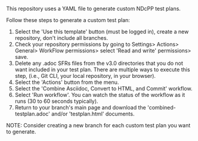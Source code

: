 This repository uses a YAML file to generate custom NDcPP test plans.

Follow these steps to generate a custom test plan:

1. Select the 'Use this template' button (must be logged in), create a new repository, don't include all branches.
2. Check your repository permissions by going to Settings> Actions> General> WorkFlow permissions> select 'Read and write' permissions> save.
3. Delete any .adoc SFRs files from the v3.0 directories that you do not want included in your test plan. There are multiple ways to execute this step, (i.e., Git CLI, your local repository, in your browser).
4. Select the 'Actions' button from the menu.
5. Select the 'Combine Asciidoc, Convert to HTML, and Commit' workflow.
6. Select 'Run workflow'. You can watch the status of the workflow as it runs (30 to 60 seconds typically).
7. Return to your branch's main page and download the 'combined-testplan.adoc' and/or 'testplan.html' documents.

NOTE: Consider creating a new branch for each custom test plan you want to generate.
